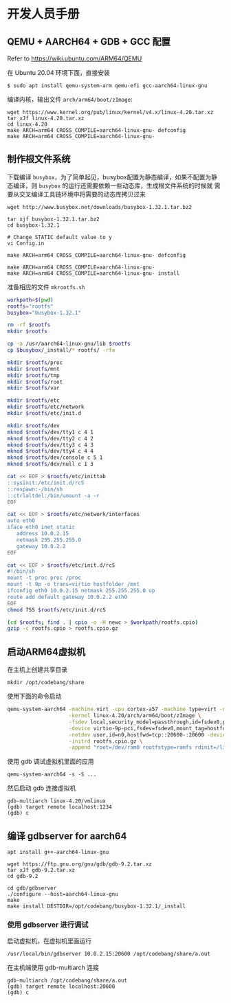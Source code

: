 # 开发人员手册

## QEMU + AARCH64 + GDB + GCC 配置

Refer to https://wiki.ubuntu.com/ARM64/QEMU

在 Ubuntu 20.04 环境下面，直接安装

    $ sudo apt install qemu-system-arm qemu-efi gcc-aarch64-linux-gnu

编译内核，输出文件 `arch/arm64/boot/zImage`:

    wget https://www.kernel.org/pub/linux/kernel/v4.x/linux-4.20.tar.xz
    tar xJf linux-4.20.tar.xz
    cd linux-4.20
    make ARCH=arm64 CROSS_COMPILE=aarch64-linux-gnu- defconfig
    make ARCH=arm64 CROSS_COMPILE=aarch64-linux-gnu-

## 制作根文件系统

下载编译 `busybox`，为了简单起见，busybox配置为静态编译，如果不配置为静
态编译，则 `busybox` 的运行还需要依赖一些动态库，生成根文件系统的时候就
需要从交叉编译工具链环境中将需要的动态库拷贝过来

    wget http://www.busybox.net/downloads/busybox-1.32.1.tar.bz2

    tar xjf busybox-1.32.1.tar.bz2
    cd busybox-1.32.1

    # Change STATIC default value to y
    vi Config.in

    make ARCH=arm64 CROSS_COMPILE=aarch64-linux-gnu- defconfig

    make ARCH=arm64 CROSS_COMPILE=aarch64-linux-gnu-
    make ARCH=arm64 CROSS_COMPILE=aarch64-linux-gnu- install

准备相应的文件 `mkrootfs.sh`

```bash
workpath=$(pwd)
rootfs="rootfs"
busybox="busybox-1.32.1"

rm -rf $rootfs
mkdir $rootfs

cp -a /usr/aarch64-linux-gnu/lib $rootfs
cp $busybox/_install/* rootfs/ -rfa

mkdir $rootfs/proc
mkdir $rootfs/mnt
mkdir $rootfs/tmp
mkdir $rootfs/root
mkdir $rootfs/var

mkdir $rootfs/etc
mkdir $rootfs/etc/network
mkdir $rootfs/etc/init.d

mkdir $rootfs/dev
mknod $rootfs/dev/tty1 c 4 1
mknod $rootfs/dev/tty2 c 4 2
mknod $rootfs/dev/tty3 c 4 3
mknod $rootfs/dev/tty4 c 4 4
mknod $rootfs/dev/console c 5 1
mknod $rootfs/dev/null c 1 3

cat << EOF > $rootfs/etc/inittab
::sysinit:/etc/init.d/rcS
::respawn:-/bin/sh
::ctrlaltdel:/bin/umount -a -r
EOF

cat << EOF > $rootfs/etc/network/interfaces
auto eth0
iface eth0 inet static
   address 10.0.2.15
   netmask 255.255.255.0
   gateway 10.0.2.2
EOF

cat << EOF > $rootfs/etc/init.d/rcS
#!/bin/sh
mount -t proc proc /proc
mount -t 9p -o trans=virtio hostfolder /mnt
ifconfig eth0 10.0.2.15 netmask 255.255.255.0 up
route add default gateway 10.0.2.2 eth0
EOF
chmod 755 $rootfs/etc/init.d/rcS

(cd $rootfs; find . | cpio -o -H newc > $workpath/rootfs.cpio)
gzip -c rootfs.cpio > rootfs.cpio.gz
```


## 启动ARM64虚拟机

在主机上创建共享目录

    mkdir /opt/codebang/share

使用下面的命令启动

```bash
qemu-system-aarch64 -machine virt -cpu cortex-a57 -machine type=virt -nographic -m 2048 -smp 2 \
                    -kernel linux-4.20/arch/arm64/boot/zImage \
                    -fsdev local,security_model=passthrough,id=fsdev0,path=/opt/codebang/share \
                    -device virtio-9p-pci,fsdev=fsdev0,mount_tag=hostfolder \
                    -netdev user,id=n0,hostfwd=tcp::20600-:20600 -device e1000e,netdev=n0 \
                    -initrd rootfs.cpio.gz \
                    -append "root=/dev/ram0 rootfstype=ramfs rdinit=/linuxrc console=ttyAMA0"
```

使用 gdb 调试虚拟机里面的应用

    qemu-system-aarch64 -s -S ...

然后启动 gdb 连接虚拟机

    gdb-multiarch linux-4.20/vmlinux
    (gdb) target remote localhost:1234
    (gdb) c

## 编译 gdbserver for aarch64

    apt install g++-aarch64-linux-gnu

    wget https://ftp.gnu.org/gnu/gdb/gdb-9.2.tar.xz
    tar xJf gdb-9.2.tar.xz
    cd gdb-9.2

    cd gdb/gdbserver
    ./configure --host=aarch64-linux-gnu
    make
    make install DESTDIR=/opt/codebang/busybox-1.32.1/_install

### 使用 gdbserver 进行调试

启动虚拟机，在虚拟机里面运行

    /usr/local/bin/gdbserver 10.0.2.15:20600 /opt/codebang/share/a.out

在主机端使用 gdb-multiarch 连接

    gdb-multiarch /opt/codebang/share/a.out
    (gdb) target remote localhost:20600
    (gdb) c
